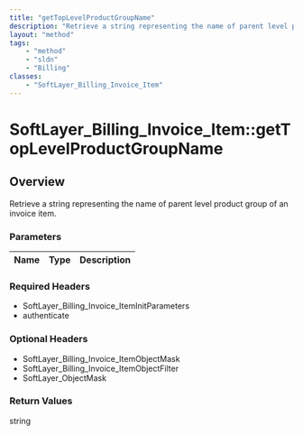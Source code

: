 ```yaml
---
title: "getTopLevelProductGroupName"
description: "Retrieve a string representing the name of parent level product group of an invoice item."
layout: "method"
tags:
    - "method"
    - "sldn"
    - "Billing"
classes:
    - "SoftLayer_Billing_Invoice_Item"
---
```

# SoftLayer_Billing_Invoice_Item::getTopLevelProductGroupName
## Overview 
Retrieve a string representing the name of parent level product group of an invoice item.

### Parameters 
|Name | Type | Description |
| --- | --- | --- |


### Required Headers
* SoftLayer_Billing_Invoice_ItemInitParameters
* authenticate

### Optional Headers
* SoftLayer_Billing_Invoice_ItemObjectMask
* SoftLayer_Billing_Invoice_ItemObjectFilter
* SoftLayer_ObjectMask

### Return Values
string

